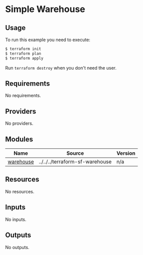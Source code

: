 # Simple Warehouse

## Usage

To run this example you need to execute:

```bash
$ terraform init
$ terraform plan
$ terraform apply
```

 Run `terraform destroy` when you don't need the user.

<!-- BEGINNING OF PRE-COMMIT-TERRAFORM DOCS HOOK -->
## Requirements

No requirements.

## Providers

No providers.

## Modules

| Name | Source | Version |
|------|--------|---------|
| <a name="module_warehouse"></a> [warehouse](#module\_warehouse) | ../../../terraform-sf-warehouse | n/a |

## Resources

No resources.

## Inputs

No inputs.

## Outputs

No outputs.
<!-- END OF PRE-COMMIT-TERRAFORM DOCS HOOK -->
